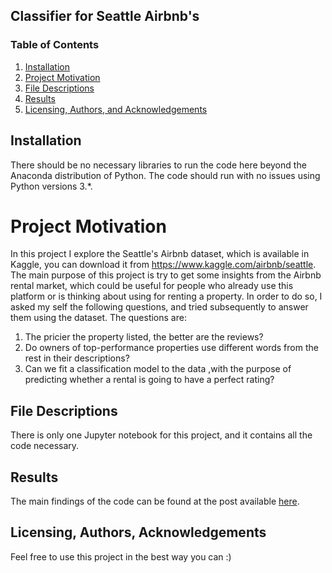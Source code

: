## Classifier for Seattle Airbnb's
### Table of Contents

1. [Installation](#installation)
2. [Project Motivation](#motivation)
3. [File Descriptions](#files)
4. [Results](#results)
5. [Licensing, Authors, and Acknowledgements](#licensing)

## Installation <a name="installation"></a>

There should be no necessary libraries to run the code here beyond the Anaconda distribution of Python.  The code should run with no issues using Python versions 3.*.

# Project Motivation<a name="motivation"></a>
In this project I explore the Seattle's Airbnb dataset, which is available in Kaggle, you can download it from https://www.kaggle.com/airbnb/seattle.
The main purpose of this project is try to get some insights from the Airbnb rental market, which could be useful for people who already use this platform or is thinking about using for renting a property.
In order to do so, I asked my self the following questions, and tried subsequently to answer them using the dataset. The questions are:
1. The pricier the property listed, the better are the reviews?
2. Do owners of top-performance properties use different words from the rest in their descriptions?
3. Can we fit a classification model to the data ,with the purpose of predicting whether a rental is going to have a perfect rating?

## File Descriptions <a name="files"></a>
There is only one Jupyter notebook for this project, and it contains all the code necessary.
## Results<a name="results"></a>

The main findings of the code can be found at the post available [here](http://datascience2go.nl/2020/05/a-machine-learning-model-to-detect-the-sexiness-of-an-airbnb-rental/).
## Licensing, Authors, Acknowledgements<a name="licensing"></a>
Feel free to use this project in the best way you can :) 
